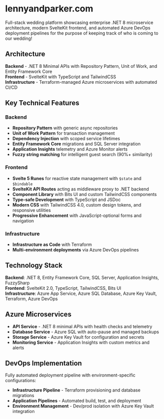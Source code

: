 # lennyandparker.com

Full-stack wedding platform showcasing enterprise .NET 8 microservice architecture, modern SvelteKit frontend, and automated Azure DevOps deployment pipelines for the purpose of keeping track of who is coming to our wedding!

## Architecture

**Backend** - .NET 8 Minimal APIs with Repository Pattern, Unit of Work, and Entity Framework Core  
**Frontend** - SvelteKit with TypeScript and TailwindCSS  
**Infrastructure** - Terraform-managed Azure microservices with automated CI/CD

## Key Technical Features

### Backend
- **Repository Pattern** with generic async repositories
- **Unit of Work Pattern** for transaction management  
- **Dependency Injection** with scoped service lifetimes
- **Entity Framework Core** migrations and SQL Server integration
- **Application Insights** telemetry and Azure Monitor alerts
- **Fuzzy string matching** for intelligent guest search (90%+ similarity)

### Frontend
- **Svelte 5 Runes** for reactive state management with `$state` and `$bindable`
- **SvelteKit API Routes** acting as middleware proxy to .NET backend
- **Component Library** with Bits UI and custom TailwindCSS components
- **Type-safe Development** with TypeScript and JSDoc
- **Modern CSS** with TailwindCSS 4.0, custom design tokens, and responsive utilities
- **Progressive Enhancement** with JavaScript-optional forms and navigation

### Infrastructure
- **Infrastructure as Code** with Terraform
- **Multi-environment deployments** via Azure DevOps pipelines

## Technology Stack

**Backend**: .NET 8, Entity Framework Core, SQL Server, Application Insights, FuzzySharp  
**Frontend**: SvelteKit 2.0, TypeScript, TailwindCSS, Bits UI  
**Infrastructure**: Azure App Service, Azure SQL Database, Azure Key Vault, Terraform, Azure DevOps

## Azure Microservices

- **API Service** - .NET 8 minimal APIs with health checks and telemetry
- **Database Service** - Azure SQL with auto-pause and managed backups  
- **Storage Service** - Azure Key Vault for configuration and secrets
- **Monitoring Service** - Application Insights with custom metrics and alerts

## DevOps Implementation

Fully automated deployment pipeline with environment-specific configurations:
- **Infrastructure Pipeline** - Terraform provisioning and database migrations
- **Application Pipelines** - Automated build, test, and deployment
- **Environment Management** - Dev/prod isolation with Azure Key Vault integration